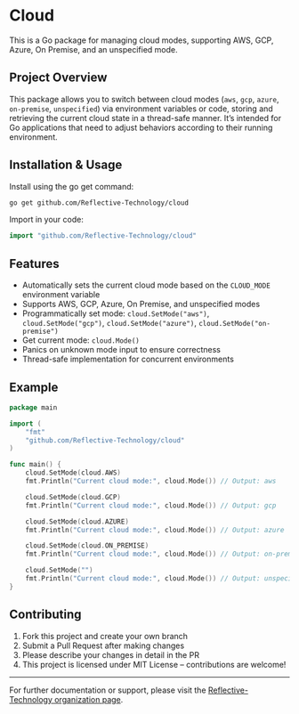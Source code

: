 # Cloud

This is a Go package for managing cloud modes, supporting AWS, GCP, Azure, On Premise, and an unspecified mode.

## Project Overview

This package allows you to switch between cloud modes (`aws`, `gcp`, `azure`, `on-premise`, `unspecified`) via environment variables or code, storing and retrieving the current cloud state in a thread-safe manner. It’s intended for Go applications that need to adjust behaviors according to their running environment.

## Installation & Usage

Install using the go get command:

```bash
go get github.com/Reflective-Technology/cloud
```

Import in your code:

```go
import "github.com/Reflective-Technology/cloud"
```

## Features

- Automatically sets the current cloud mode based on the `CLOUD_MODE` environment variable
- Supports AWS, GCP, Azure, On Premise, and unspecified modes
- Programmatically set mode: `cloud.SetMode("aws")`, `cloud.SetMode("gcp")`, `cloud.SetMode("azure")`, `cloud.SetMode("on-premise")`
- Get current mode: `cloud.Mode()`
- Panics on unknown mode input to ensure correctness
- Thread-safe implementation for concurrent environments

## Example

```go
package main

import (
    "fmt"
    "github.com/Reflective-Technology/cloud"
)

func main() {
    cloud.SetMode(cloud.AWS)
    fmt.Println("Current cloud mode:", cloud.Mode()) // Output: aws

    cloud.SetMode(cloud.GCP)
    fmt.Println("Current cloud mode:", cloud.Mode()) // Output: gcp

    cloud.SetMode(cloud.AZURE)
    fmt.Println("Current cloud mode:", cloud.Mode()) // Output: azure

    cloud.SetMode(cloud.ON_PREMISE)
    fmt.Println("Current cloud mode:", cloud.Mode()) // Output: on-premise

    cloud.SetMode("")
    fmt.Println("Current cloud mode:", cloud.Mode()) // Output: unspecified
}
```

## Contributing

1. Fork this project and create your own branch
2. Submit a Pull Request after making changes
3. Please describe your changes in detail in the PR
4. This project is licensed under MIT License – contributions are welcome!

---

For further documentation or support, please visit the [Reflective-Technology organization page](https://github.com/Reflective-Technology).